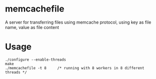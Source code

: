 memcachefile
========

A server for transferring files using memcache protocol, using key as file name, value as file content

Usage
========
```
./configure --enable-threads
make
./memcachefile -t 8     /* running with 8 workers in 8 different threads */
```
